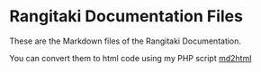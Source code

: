 # Rangitaki Documentation Files

These are the Markdown files of the Rangitaki Documentation.

You can convert them to html code using my PHP script [md2html](https://github.com/mmk2410/php-scripts/tree/master/md2html)
